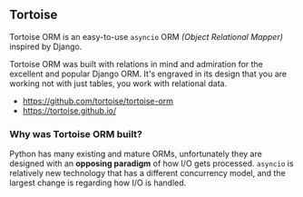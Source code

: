 ## Tortoise

Tortoise ORM is an easy-to-use `asyncio` ORM _(Object Relational Mapper)_ inspired by Django.

Tortoise ORM was built with relations in mind and admiration for the excellent and popular Django ORM. It's engraved in its design that you are working not with just tables, you work with relational data.

-   https://github.com/tortoise/tortoise-orm
-   https://tortoise.github.io/

### Why was Tortoise ORM built?

Python has many existing and mature ORMs, unfortunately they are designed with an **opposing paradigm** of how I/O gets processed. `asyncio` is relatively new technology that has a different concurrency model, and the largest change is regarding how I/O is handled.
